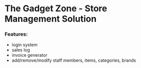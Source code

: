 # The Gadget Zone - Store Management Solution

### Features:
- login system
- sales log
- invoice generator
- add/remove/modify staff members, items, categories, brands
